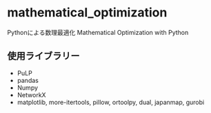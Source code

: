 # mathematical_optimization
Pythonによる数理最適化 Mathematical Optimization with Python

## 使用ライブラリー

- PuLP
- pandas
- Numpy
- NetworkX
- matplotlib, more-itertools, pillow, ortoolpy, dual, japanmap, gurobi
